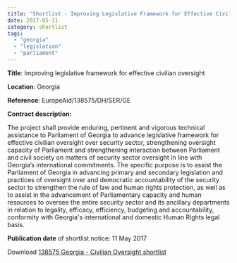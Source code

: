 ```yaml
---
title: "Shortlist - Improving Legislative Framework for Effective Civilian Oversight in Georgia"
date: 2017-05-11
category: shortlist
tags: 
  - "georgia"
  - "legislation"
  - "parliament"
---
```


**Title**: Improving legislative framework for effective civilian oversight

**Location**: Georgia

**Reference**: EuropeAid/138575/DH/SER/GE

**Contract description:**

The project shall provide enduring, pertinent and vigorous technical assistance to Parliament of Georgia to advance legislative framework for effective civilian oversight over security sector, strengthening oversight capacity of Parliament and strengthening interaction between Parliament and civil society on matters of security sector oversight in line with Georgia’s international commitments. The specific purpose is to assist the Parliament of Georgia in advancing primary and secondary legislation and practices of oversight over and democratic accountability of the security sector to strengthen the rule of law and human rights protection, as well as to assist in the advancement of Parliamentary capacity and human resources to oversee the entire security sector and its ancillary departments in relation to legality, efficacy, efficiency, budgeting and accountability, conformity with Georgia's international and domestic Human Rights legal basis.

**Publication date** of shortlist notice: 11 May 2017

Download [138575 Georgia - Civilian Oversight shortlist](http://epm.lv/wp-content/uploads/2017/05/138575-Georgia-Civilian-Oversight-shortlist.pdf)
